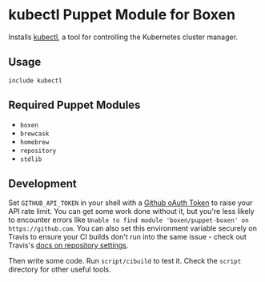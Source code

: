 # kubectl Puppet Module for Boxen

Installs [kubectl](https://cloud.google.com/container-engine/docs/kubectl/),
a tool for controlling the Kubernetes cluster manager.

## Usage

```puppet
include kubectl
```

## Required Puppet Modules

* `boxen`
* `brewcask`
* `homebrew`
* `repository`
* `stdlib`

## Development

Set `GITHUB_API_TOKEN` in your shell with a [Github oAuth Token](https://help.github.com/articles/creating-an-oauth-token-for-command-line-use) to raise your API rate limit. You can get some work done without it, but you're less likely to encounter errors like `Unable to find module 'boxen/puppet-boxen' on https://github.com`. You can also set this environment variable securely on Travis to ensure your CI builds don't run into the same issue - check out Travis's [docs on repository settings](http://docs.travis-ci.com/user/environment-variables/).

Then write some code. Run `script/cibuild` to test it. Check the `script`
directory for other useful tools.
